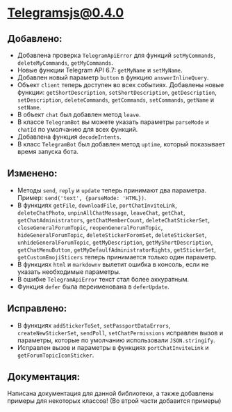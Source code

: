 # Telegramsjs@0.4.0

## Добавлено:
- Добавлена проверка `TelegramApiError` для функций `setMyCommands`, `deleteMyCommands`, `getMyCommands`.
- Новые функции Telegram API 6.7: `getMyName` и `setMyName`.
- Добавлен новый параметр `button` в функцию `answerInlineQuery`.
- Объект `client` теперь доступен во всех событиях. Добавлены новые функции: `getShortDescription`, `setShortDescription`, `getDescription`, `setDescription`, `deleteCommands`, `getCommands`, `setCommands`, `getName` и `setName`.
- В объект `chat` был добавлен метод `leave`.
- В классе `TelegramBot` вы можете указать параметры `parseMode` и `chatId` по умолчанию для всех функций.
- Добавлена функция `decodeIntents`.
- В класс `TelegramBot` был добавлен метод `uptime`, который показывает время запуска бота.

## Изменено:
- Методы `send`, `reply` и `update` теперь принимают два параметра. Пример: `send('text', {parseMode: 'HTML})`.
- В функциях `getFile`, `downloadFile`, `portChatInviteLink`, `deleteChatPhoto`, `unpinAllChatMessage`, `leaveChat`, `getChat`, `getChatAdministrators`, `getChatMemberCount`, `deleteChatStickerSet`, `closeGeneralForumTopic`, `reopenGeneralForumTopic`, `hideGeneralForumTopic`, `deleteStickerForomSet`, `deleteStickerSet`, `unhideGeneralForumTopic`, `getMyDescription`, `getMyShortDescription`, `getChatMenuButton`, `getMyDefaulfAdministratorRights`, `getStickerSet`, `getCustomEmojiSticers` теперь принимается только один параметр.
- В функциях `html` и `markdownv` вылетит ошибка в консоль, если не указать необходимые параметры.
- В ошибке `TelegramApiError` текст стал более аккуратным.
- Функция `defer` была переименована в `deferUpdate`.

## Исправлено:
- В функциях `addStickerToSet`, `setPassportDataErrors`, `createNewStickerSet`, `sendPoll`, `setChatPermissions` исправлен вызов и параметры, которые по умолчанию использовали `JSON.stringify`.
- Исправлен вызов и параметры в функциях `portChatInviteLink` и `getForumTopicIconSticker`.

## Документация:
Написана документация для данной библиотеки, а также добавлены примеры для некоторых классов! (Во втрой части добавится примеры)
